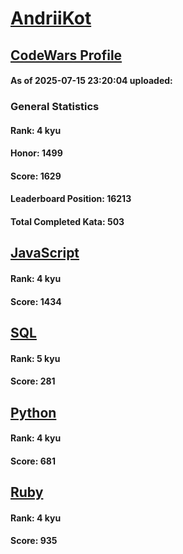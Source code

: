 # [AndriiKot](https://www.codewars.com/users/AndriiKot)

## [CodeWars Profile](https://www.codewars.com/users/AndriiKot)

#### As of 2025-07-15 23:20:04 uploaded:

### General Statistics

#### Rank: 4 kyu

#### Honor: 1499

#### Score: 1629

#### Leaderboard Position: 16213

#### Total Completed Kata: 503



## [JavaScript](https://github.com/AndriiKot/JavaScript__CodeWars)

#### Rank: 4 kyu

#### Score: 1434


## [SQL](https://github.com/AndriiKot/SQL__CodeWars)

#### Rank: 5 kyu

#### Score: 281


## [Python](https://github.com/AndriiKot/Python__CodeWars)

#### Rank: 4 kyu

#### Score: 681


## [Ruby](https://github.com/AndriiKot/Ruby__CodeWars)

#### Rank: 4 kyu

#### Score: 935

